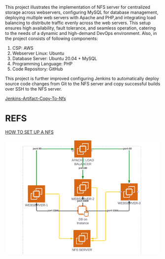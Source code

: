 This project illustrates the implementation of NFS server for centralized storage across webservers, configuring MySQL for database management, deploying multiple web servers with Apache and PHP,and integrating load balancing to distribute traffic evenly across the web servers. This setup ensures high availability, fault tolerance, and seamless operation, catering to the needs of a dynamic and high-demand DevOps environment. Also, in the project consists of following components:
 
1. CSP: AWS
2. Webserver Linux: Ubuntu
3. Database Server: Ubuntu 20.04 + MySQL
4. Programming Language: PHP
5. Code Repository: GitHub

This project is further improved configuring Jenkins to automatically deploy source code changes from Git to the NFS server and copy successful builds over SSH to the NFS server.

[Jenkins-Artifact-Copy-To-Nfs](https://github.com/oxblixxx/devops-project/tree/main/project%208)
# REFS 
[HOW TO SET UP A NFS](https://tldp.org/HOWTO/NFS-HOWTO/server.html)

![LB-SERVER-MYSQL-NFS](./images/NFS-LB-MYSQL-WEBSERVER.png)
